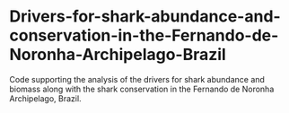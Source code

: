 # Drivers-for-shark-abundance-and-conservation-in-the-Fernando-de-Noronha-Archipelago-Brazil
Code supporting the analysis of the drivers for shark abundance and biomass along with the shark conservation in the Fernando de Noronha Archipelago, Brazil.
